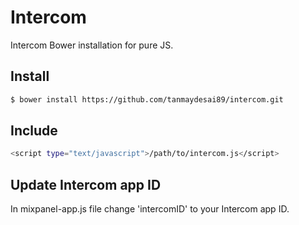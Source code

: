 # Intercom
Intercom Bower installation for pure JS.

## Install

```sh
$ bower install https://github.com/tanmaydesai89/intercom.git
```

## Include

```sh
<script type="text/javascript">/path/to/intercom.js</script>
```

## Update Intercom app ID
In mixpanel-app.js file change 'intercomID' to your Intercom app ID.